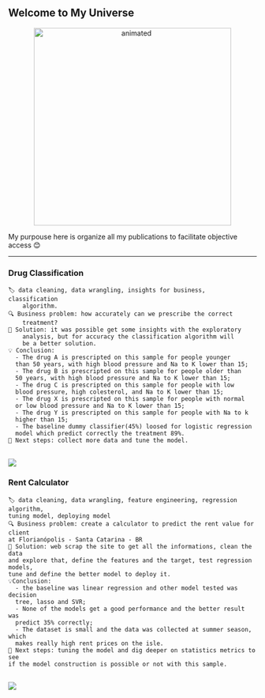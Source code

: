 ## Welcome to My Universe

<p align=center> 
  <img src="https://media1.giphy.com/media/26BoEeFJkz2eZUBcQ/giphy.gif?cid=ecf05e47n0ch6qzasfv25butscg06czj8dqk6776kht3hnee&rid=giphy.gif&ct=g" alt="animated" height=400 width=400/>
</p>


My purpouse here is organize all my publications to facilitate objective access 😊


-----
### Drug Classification   
    🏷️ data cleaning, data wrangling, insights for business, classification 
        algorithm.
    🔍 Business problem: how accurately can we prescribe the correct 
        treatment?
    🧰 Solution: it was possible get some insights with the exploratory 
        analysis, but for accuracy the classification algorithm will 
        be a better solution.
    💡 Conclusion:
      - The drug A is prescripted on this sample for people younger 
      than 50 years, with high blood pressure and Na to K lower than 15;
      - The drug B is prescripted on this sample for people older than 
      50 years, with high blood pressure and Na to K lower than 15;
      - The drug C is prescripted on this sample for people with low 
      blood pressure, high colesterol, and Na to K lower than 15;
      - The drug X is prescripted on this sample for people with normal 
      or low blood pressure and Na to K lower than 15;
      - The drug Y is prescripted on this sample for people with Na to k 
      higher than 15;
      - The baseline dummy classifier(45%) loosed for logistic regression 
      model which predict correctly the treatment 89%.
    💯 Next steps: collect more data and tune the model.
    
   <a href="https://github.com/leticiaplang/drug_classification" target="_blank"><img src="https://img.shields.io/badge/EN|Github-333333?style=for-the-badge&logo=github&logoColor=white" target="_blank"></a>
---

### Rent Calculator  
    🏷️ data cleaning, data wrangling, feature engineering, regression algorithm, 
    tuning model, deploying model
    🔍 Business problem: create a calculator to predict the rent value for client 
    at Florianópolis - Santa Catarina - BR
    🧰 Solution: web scrap the site to get all the informations, clean the data 
    and explore that, define the features and the target, test regression models, 
    tune and define the better model to deploy it.
    💡Conclusion:
      - the baseline was linear regression and other model tested was decision 
      tree, lasso and SVR;
      - None of the models get a good performance and the better result was 
      predict 35% correctly;
      - The dataset is small and the data was collected at summer season, which
      makes really high rent prices on the isle.
    💯 Next steps: tuning the model and dig deeper on statistics metrics to see 
    if the model construction is possible or not with this sample.
      
   <a href="https://github.com/leticiaplang/rent_calculator" target="_blank"><img src="https://img.shields.io/badge/EN|Github-333333?style=for-the-badge&logo=github&logoColor=white" target="_blank"></a>
---
